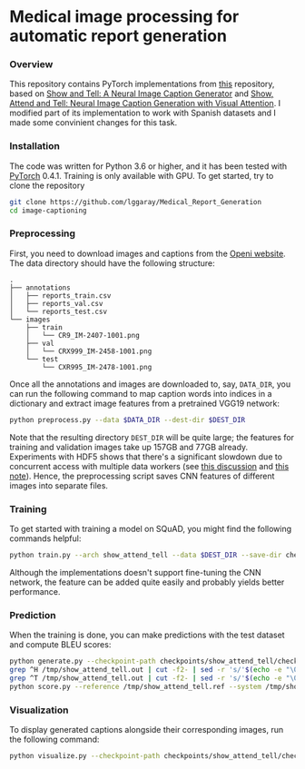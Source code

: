 # Medical image processing for automatic report generation
### Overview
This repository contains PyTorch implementations from [this](https://github.com/tangbinh/image-captioning) repository, based on [Show and Tell: A Neural Image Caption Generator](https://arxiv.org/pdf/1411.4555.pdf) and [Show, Attend and Tell: Neural Image Caption Generation with Visual Attention](https://arxiv.org/pdf/1502.03044.pdf). I modified part of its implementation to work with Spanish datasets and I made some convinient changes for this task.


### Installation
The code was written for Python 3.6 or higher, and it has been tested with [PyTorch](http://pytorch.org/) 0.4.1. Training is only available with GPU. To get started, try to clone the repository

```bash
git clone https://github.com/lggaray/Medical_Report_Generation
cd image-captioning
```

### Preprocessing
First, you need to download images and captions from the [Openi website](https://openi.nlm.nih.gov/faq). The data directory should have the following structure:
```
.
├── annotations
│   ├── reports_train.csv
│   ├── reports_val.csv
│   └── reports_test.csv
└── images
    ├── train
    │   └── CR9_IM-2407-1001.png
    ├── val
    │   └── CRX999_IM-2458-1001.png
    └── test
        └── CXR995_IM-2478-1001.png
```
Once all the annotations and images are downloaded to, say, `DATA_DIR`, you can run the following command to map caption words into indices in a dictionary and extract image features from a pretrained VGG19 network:
```bash
python preprocess.py --data $DATA_DIR --dest-dir $DEST_DIR
```
Note that the resulting directory `DEST_DIR` will be quite large; the features for training and validation images take up 157GB and 77GB already. Experiments with HDF5 shows that there's a significant slowdown due to concurrent access with multiple data workers (see [this discussion](https://discuss.pytorch.org/t/hdf5-multi-threaded-alternative/6189) and [this note](https://cyrille.rossant.net/moving-away-hdf5/)). Hence, the preprocessing script saves CNN features of different images into separate files.

### Training
To get started with training a model on SQuAD, you might find the following commands helpful:
```bash
python train.py --arch show_attend_tell --data $DEST_DIR --save-dir checkpoints/show_attend_tell --log-file logs/show_attend_tell.log
```
Although the implementations doesn't support fine-tuning the CNN network, the feature can be added quite easily and probably yields better performance.

### Prediction
When the training is done, you can make predictions with the test dataset and compute BLEU scores:
```bash
python generate.py --checkpoint-path checkpoints/show_attend_tell/checkpoint_best.pt > /tmp/show_attend_tell.out
grep ^H /tmp/show_attend_tell.out | cut -f2- | sed -r 's/'$(echo -e "\033")'\[[0-9]{1,2}(;([0-9]{1,2})?)?[mK]//g' > /tmp/show_attend_tell.sys
grep ^T /tmp/show_attend_tell.out | cut -f2- | sed -r 's/'$(echo -e "\033")'\[[0-9]{1,2}(;([0-9]{1,2})?)?[mK]//g' > /tmp/show_attend_tell.ref
python score.py --reference /tmp/show_attend_tell.ref --system /tmp/show_attend_tell.sys
```

### Visualization
To display generated captions alongside their corresponding images, run the following command:
```bash
python visualize.py --checkpoint-path checkpoints/show_attend_tell/checkpoint_best.pt --dataset-path $DATA_DIR
```
